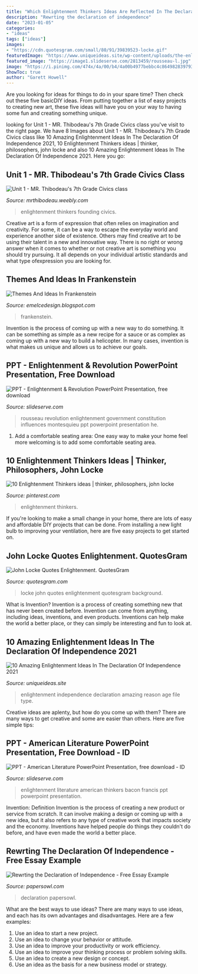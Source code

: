 ```yaml
---
title: "Which Enlightenment Thinkers Ideas Are Reflected In The Declaration Of Independence : Declaration Papersowl"
description: "Rewrting the declaration of independence"
date: "2023-01-05"
categories:
- "ideas"
tags: ["ideas"]
images:
- "https://cdn.quotesgram.com/small/80/91/39839523-locke.gif"
featuredImage: "https://www.uniqueideas.site/wp-content/uploads/the-enlightenment-the-age-of-reason-essential-understanding.jpg"
featured_image: "https://image1.slideserve.com/2813459/rousseau-l.jpg"
image: "https://i.pinimg.com/474x/4a/00/b4/4a00b4977bebbc4c86498283979307c5--the-declaration-declaration-of-independence.jpg"
ShowToc: true
author: "Garett Howell"
---
```



Are you looking for ideas for things to do in your spare time? Then check out these five basicDIY ideas. From putting together a list of easy projects to creating new art, these five ideas will have you on your way to having some fun and creating something unique.

	

		
looking for Unit 1 - MR. Thibodeau&#039;s 7th Grade Civics class you've visit to the right page. We have 8 Images about Unit 1 - MR. Thibodeau&#039;s 7th Grade Civics class like 10 Amazing Enlightenment Ideas In The Declaration Of Independence 2021, 10 Enlightenment Thinkers ideas | thinker, philosophers, john locke and also 10 Amazing Enlightenment Ideas In The Declaration Of Independence 2021. Here you go:
		
    
## Unit 1 - MR. Thibodeau&#039;s 7th Grade Civics Class

<img loading=lazy src="http://mrthibodeau.weebly.com/uploads/2/3/6/9/23692281/enlightenment-thinkers.jpg?1473622545" onerror="this.onerror=null;this.src='https://tse2.mm.bing.net/th?id=OIP.SLh1VeGNT5LboygpH71fZQAAAA&amp;pid=15.1';" alt="Unit 1 - MR. Thibodeau&#039;s 7th Grade Civics class">

_Source: mrthibodeau.weebly.com_

>enlightenment thinkers founding civics. 

	

Creative art is a form of expression that often relies on imagination and creativity. For some, it can be a way to escape the everyday world and experience another side of existence. Others may find creative art to be using their talent in a new and innovative way. There is no right or wrong answer when it comes to whether or not creative art is something you should try pursuing. It all depends on your individual artistic standards and what type ofexpression you are looking for.

    
## Themes And Ideas In Frankenstein

<img loading=lazy src="https://static.coggle.it/diagram/XFql62dqaZyv0NFr/thumbnail?mtime=1549452453118" onerror="this.onerror=null;this.src='https://tse3.mm.bing.net/th?id=OIP.3esOIFuNRvXjoxITMeJabgHaDm&amp;pid=15.1';" alt="Themes And Ideas In Frankenstein">

_Source: emelcedesign.blogspot.com_

>frankenstein. 

	

Invention is the process of coming up with a new way to do something. It can be something as simple as a new recipe for a sauce or as complex as coming up with a new way to build a helicopter. In many cases, invention is what makes us unique and allows us to achieve our goals.

    
## PPT - Enlightenment &amp; Revolution PowerPoint Presentation, Free Download

<img loading=lazy src="https://image1.slideserve.com/2813459/rousseau-l.jpg" onerror="this.onerror=null;this.src='https://tse3.mm.bing.net/th?id=OIP.bQBtl51stjcO361M-nAMMAHaFj&amp;pid=15.1';" alt="PPT - Enlightenment &amp; Revolution PowerPoint Presentation, free download">

_Source: slideserve.com_

>rousseau revolution enlightenment government constitution influences montesquieu ppt powerpoint presentation he. 

	

1. Add a comfortable seating area: One easy way to make your home feel more welcoming is to add some comfortable seating area.

    
## 10 Enlightenment Thinkers Ideas | Thinker, Philosophers, John Locke

<img loading=lazy src="https://i.pinimg.com/474x/4a/00/b4/4a00b4977bebbc4c86498283979307c5--the-declaration-declaration-of-independence.jpg" onerror="this.onerror=null;this.src='https://tse1.mm.bing.net/th?id=OIP.WMAwdw6zfxjlMeIPESBYLwAAAA&amp;pid=15.1';" alt="10 Enlightenment Thinkers ideas | thinker, philosophers, john locke">

_Source: pinterest.com_

>enlightenment thinkers. 

	

If you're looking to make a small change in your home, there are lots of easy and affordable DIY projects that can be done. From installing a new light bulb to improving your ventilation, here are five easy projects to get started on.

    
## John Locke Quotes Enlightenment. QuotesGram

<img loading=lazy src="https://cdn.quotesgram.com/small/80/91/39839523-locke.gif" onerror="this.onerror=null;this.src='https://tse1.mm.bing.net/th?id=OIP.tTo3WE1Pa0L8YhLjrWd1zAHaKD&amp;pid=15.1';" alt="John Locke Quotes Enlightenment. QuotesGram">

_Source: quotesgram.com_

>locke john quotes enlightenment quotesgram background. 

	

What is Invention?
Invention is a process of creating something new that has never been created before. Invention can come from anything, including ideas, inventions, and even products. Inventions can help make the world a better place, or they can simply be interesting and fun to look at.

    
## 10 Amazing Enlightenment Ideas In The Declaration Of Independence 2021

<img loading=lazy src="https://www.uniqueideas.site/wp-content/uploads/the-enlightenment-the-age-of-reason-essential-understanding.jpg" onerror="this.onerror=null;this.src='https://tse1.mm.bing.net/th?id=OIP._9uNCQZpKdDlO-oF3_HofAHaEK&amp;pid=15.1';" alt="10 Amazing Enlightenment Ideas In The Declaration Of Independence 2021">

_Source: uniqueideas.site_

>enlightenment independence declaration amazing reason age file type. 

	

Creative ideas are aplenty, but how do you come up with them? There are many ways to get creative and some are easier than others. Here are five simple tips: 

    
## PPT - American Literature PowerPoint Presentation, Free Download - ID

<img loading=lazy src="https://image1.slideserve.com/2131360/great-enlightenment-thinkers-l.jpg" onerror="this.onerror=null;this.src='https://tse2.mm.bing.net/th?id=OIP.XNDPD1qoFiVhKfYlMJ1i-wHaFj&amp;pid=15.1';" alt="PPT - American Literature PowerPoint Presentation, free download - ID">

_Source: slideserve.com_

>enlightenment literature american thinkers bacon francis ppt powerpoint presentation. 

	

Invention: Definition
Invention is the process of creating a new product or service from scratch. It can involve making a design or coming up with a new idea, but it also refers to any type of creative work that impacts society and the economy. Inventions have helped people do things they couldn't do before, and have even made the world a better place.

    
## Rewrting The Declaration Of Independence - Free Essay Example

<img loading=lazy src="https://papersowl.com/examples/wp-content/uploads/examples/72866-image-example.png" onerror="this.onerror=null;this.src='https://tse2.mm.bing.net/th?id=OIP.ZqBAe77QhiJwwllOwn23OgHaOi&amp;pid=15.1';" alt="Rewrting the Declaration of Independence - Free Essay Example">

_Source: papersowl.com_

>declaration papersowl. 

	

What are the best ways to use ideas?
There are many ways to use ideas, and each has its own advantages and disadvantages. Here are a few examples: 
1. Use an idea to start a new project. 
2. Use an idea to change your behavior or attitude. 
3. Use an idea to improve your productivity or work efficiency. 
4. Use an idea to improve your thinking process or problem solving skills. 
5. Use an idea to create a new design or concept. 
6. Use an idea as the basis for a new business model or strategy.


